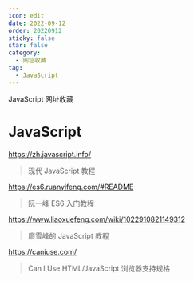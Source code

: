 ```yaml
---
icon: edit
date: 2022-09-12
order: 20220912
sticky: false
star: false
category:
  - 网址收藏
tag:
  - JavaScript
---
```


JavaScript 网址收藏

<!-- more -->

# JavaScript

https://zh.javascript.info/

> 现代 JavaScript 教程

https://es6.ruanyifeng.com/#README

> 阮一峰 ES6 入门教程

https://www.liaoxuefeng.com/wiki/1022910821149312

> 廖雪峰的 JavaScript 教程

https://caniuse.com/

> Can I Use HTML/JavaScript 浏览器支持规格
